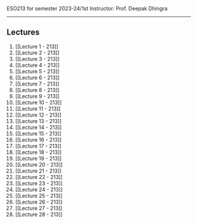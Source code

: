 
ESO213 for semester 2023-24/1st 
Instructor: Prof. Deepak Dhingra

<hr>

## Lectures 
1. [[Lecture 1 - 213]]
2. [[Lecture 2 - 213]]
3. [[Lecture 3 - 213]]
4. [[Lecture 4 - 213]]
5. [[Lecture 5 - 213]]
6. [[Lecture 6 - 213]]
7. [[Lecture 7 - 213]]
8. [[Lecture 8 - 213]]
9. [[Lecture 9 - 213]]
10. [[Lecture 10 - 213]]
11. [[Lecture 11 - 213]]
12. [[Lecture 12 - 213]]
13. [[Lecture 13 - 213]]
14. [[Lecture 14 - 213]]
15. [[Lecture 15 - 213]]
16. [[Lecture 16 - 213]]
17. [[Lecture 17 - 213]]
18. [[Lecture 18 - 213]]
19. [[Lecture 19 - 213]]
20. [[Lecture 20 - 213]]
21. [[Lecture 21 - 213]]
22. [[Lecture 22 - 213]]
23. [[Lecture 23 - 213]]
24. [[Lecture 24 - 213]]
25. [[Lecture 25 - 213]]
26. [[Lecture 26 - 213]]
27. [[Lecture 27 - 213]]
28. [[Lecture 28 - 213]]

